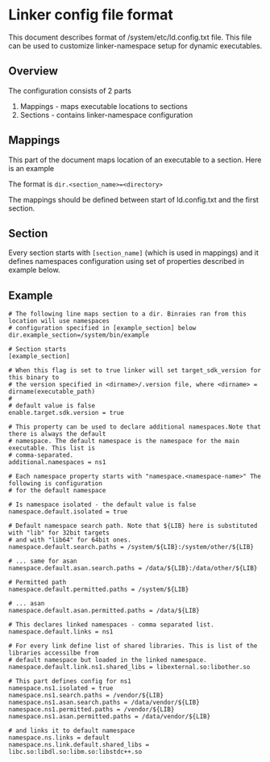 # Linker config file format

This document describes format of /system/etc/ld.config.txt file. This file can be used to customize
linker-namespace setup for dynamic executables.

## Overview

The configuration consists of 2 parts
1. Mappings - maps executable locations to sections
2. Sections - contains linker-namespace configuration

## Mappings

This part of the document maps location of an executable to a section. Here is an example

The format is `dir.<section_name>=<directory>`

The mappings should be defined between start of ld.config.txt and the first section.

## Section

Every section starts with `[section_name]` (which is used in mappings) and it defines namespaces
configuration using set of properties described in example below.

## Example

```
# The following line maps section to a dir. Binraies ran from this location will use namespaces
# configuration specified in [example_section] below
dir.example_section=/system/bin/example

# Section starts
[example_section]

# When this flag is set to true linker will set target_sdk_version for this binary to
# the version specified in <dirname>/.version file, where <dirname> = dirname(executable_path)
#
# default value is false
enable.target.sdk.version = true

# This property can be used to declare additional namespaces.Note that there is always the default
# namespace. The default namespace is the namespace for the main executable. This list is
# comma-separated.
additional.namespaces = ns1

# Each namespace property starts with "namespace.<namespace-name>" The following is configuration
# for the default namespace

# Is namespace isolated - the default value is false
namespace.default.isolated = true

# Default namespace search path. Note that ${LIB} here is substituted with "lib" for 32bit targets
# and with "lib64" for 64bit ones.
namespace.default.search.paths = /system/${LIB}:/system/other/${LIB}

# ... same for asan
namespace.default.asan.search.paths = /data/${LIB}:/data/other/${LIB}

# Permitted path
namespace.default.permitted.paths = /system/${LIB}

# ... asan
namespace.default.asan.permitted.paths = /data/${LIB}

# This declares linked namespaces - comma separated list.
namespace.default.links = ns1

# For every link define list of shared libraries. This is list of the libraries accessilbe from
# default namespace but loaded in the linked namespace.
namespace.default.link.ns1.shared_libs = libexternal.so:libother.so

# This part defines config for ns1
namespace.ns1.isolated = true
namespace.ns1.search.paths = /vendor/${LIB}
namespace.ns1.asan.search.paths = /data/vendor/${LIB}
namespace.ns1.permitted.paths = /vendor/${LIB}
namespace.ns1.asan.permitted.paths = /data/vendor/${LIB}

# and links it to default namespace
namespace.ns.links = default
namespace.ns.link.default.shared_libs = libc.so:libdl.so:libm.so:libstdc++.so
```

